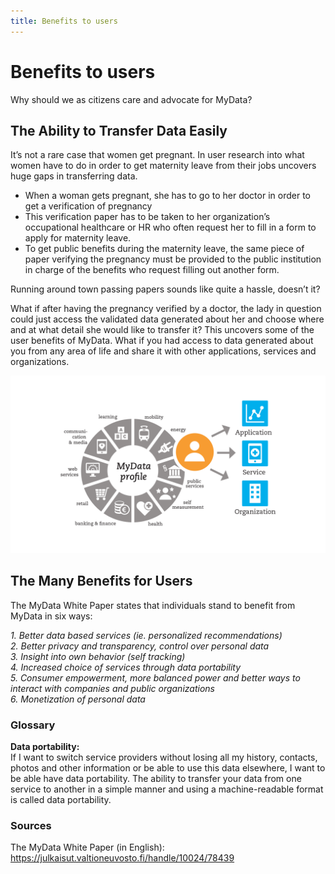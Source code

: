 ```yaml
---
title: Benefits to users
---
```


# Benefits to users

Why should we as citizens care and advocate for MyData? 

## The Ability to Transfer Data Easily

It’s not a rare case that women get pregnant. In user research into what women have to do in order to get maternity leave from their jobs uncovers huge gaps in transferring data. 

- When a woman gets pregnant, she has to go to her doctor in order to get a verification of pregnancy  
- This verification paper has to be taken to her organization’s occupational healthcare or HR who often request her to fill in a form to apply for maternity leave.  
- To get public benefits during the maternity leave, the same piece of paper verifying the pregnancy must be provided to the public  institution in charge of the benefits who request filling out another form.

Running around town passing papers sounds like quite a hassle, doesn’t it? 

What if after having the pregnancy verified by a doctor, the lady in question could just access the validated data generated about her and choose where and at what detail she would like to transfer it? This uncovers some of the user benefits of MyData. What if you had access to data generated about you from any area of life and share it with other applications, services and organizations. 

![Applications of MyData](/modules/Module%206/_posts/figure2-1.png)

## The Many Benefits for Users

The MyData White Paper states that individuals stand to benefit from MyData in six ways: 

*1. Better data based services (ie. personalized recommendations)*  
*2. Better privacy and transparency, control over personal data*  
*3. Insight into own behavior (self tracking)*  
*4. Increased choice of services through data portability*  
*5. Consumer empowerment, more balanced power and better ways to interact with companies and public organizations*  
*6. Monetization of personal data*  

### Glossary

**Data portability:**  
If I want to switch service providers without losing all my history, contacts, photos and other information or be able to use this data elsewhere, I want to be able have data portability. The ability to transfer your data from one service to another in a simple manner and using a machine-readable format is called data portability.

### Sources 

The MyData White Paper (in English): https://julkaisut.valtioneuvosto.fi/handle/10024/78439
